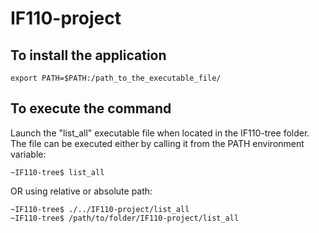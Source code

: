 # IF110-project

## To install the application
```
export PATH=$PATH:/path_to_the_executable_file/
```

## To execute the command
Launch the "list_all" executable file when located in the IF110-tree folder.
The file can be executed either by calling it from the PATH environment variable:
```
~IF110-tree$ list_all
```

OR using relative or absolute path:
```
~IF110-tree$ ./../IF110-project/list_all
~IF110-tree$ /path/to/folder/IF110-project/list_all
```

